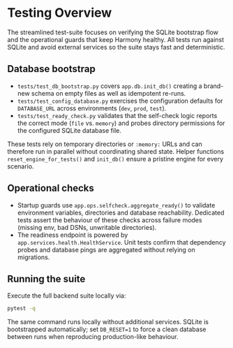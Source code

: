 # Testing Overview

The streamlined test-suite focuses on verifying the SQLite bootstrap flow and the
operational guards that keep Harmony healthy. All tests run against SQLite and
avoid external services so the suite stays fast and deterministic.

## Database bootstrap

- `tests/test_db_bootstrap.py` covers `app.db.init_db()` creating a brand-new
  schema on empty files as well as idempotent re-runs.
- `tests/test_config_database.py` exercises the configuration defaults for
  `DATABASE_URL` across environments (`dev`, `prod`, `test`).
- `tests/test_ready_check.py` validates that the self-check logic reports the
  correct mode (`file` vs. `memory`) and probes directory permissions for the
  configured SQLite database file.

These tests rely on temporary directories or `:memory:` URLs and can therefore
run in parallel without coordinating shared state. Helper functions
`reset_engine_for_tests()` and `init_db()` ensure a pristine engine for every
scenario.

## Operational checks

- Startup guards use `app.ops.selfcheck.aggregate_ready()` to validate
  environment variables, directories and database reachability. Dedicated tests
  assert the behaviour of these checks across failure modes (missing env, bad
  DSNs, unwritable directories).
- The readiness endpoint is powered by `app.services.health.HealthService`.
  Unit tests confirm that dependency probes and database pings are aggregated
  without relying on migrations.

## Running the suite

Execute the full backend suite locally via:

```bash
pytest -q
```

The same command runs locally without additional services. SQLite is
bootstrapped automatically; set `DB_RESET=1` to force a clean database between
runs when reproducing production-like behaviour.
